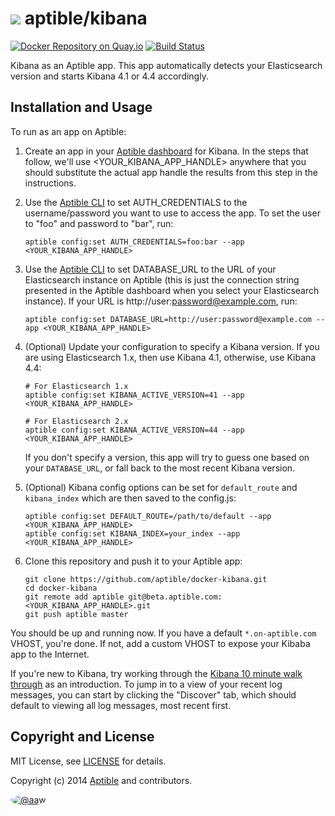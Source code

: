 # ![](https://gravatar.com/avatar/11d3bc4c3163e3d238d558d5c9d98efe?s=64) aptible/kibana

[![Docker Repository on Quay.io](https://quay.io/repository/aptible/kibana/status)](https://quay.io/repository/aptible/kibana)
[![Build Status](https://travis-ci.org/aptible/docker-kibana.svg?branch=master)](https://travis-ci.org/aptible/docker-kibana)

Kibana as an Aptible app. This app automatically detects your Elasticsearch
version and starts Kibana 4.1 or 4.4 accordingly.

## Installation and Usage

To run as an app on Aptible:

 1. Create an app in your [Aptible dashboard](https://dashboard.aptible.com) for Kibana. In the
    steps that follow, we'll use &lt;YOUR_KIBANA_APP_HANDLE&gt; anywhere that you should substitute the
    actual app handle the results from this step in the instructions.

 2. Use the [Aptible CLI](https://github.com/aptible/aptible-cli) to set AUTH_CREDENTIALS to the
    username/password you want to use to access the app. To set the user to "foo" and password
    to "bar", run:

    ```
    aptible config:set AUTH_CREDENTIALS=foo:bar --app <YOUR_KIBANA_APP_HANDLE>
    ```

 3. Use the [Aptible CLI](https://github.com/aptible/aptible-cli) to set DATABASE_URL to the
    URL of your Elasticsearch instance on Aptible (this is just the connection string presented
    in the Aptible dashboard when you select your Elasticsearch instance). If your URL is
    http://user:password@example.com, run:

    ```
    aptible config:set DATABASE_URL=http://user:password@example.com --app <YOUR_KIBANA_APP_HANDLE>
    ```

 4. (Optional) Update your configuration to specify a Kibana version. If you are
    using Elasticsearch 1.x, then use Kibana 4.1, otherwise, use Kibana 4.4:

    ```
    # For Elasticsearch 1.x
    aptible config:set KIBANA_ACTIVE_VERSION=41 --app <YOUR_KIBANA_APP_HANDLE>

    # For Elasticsearch 2.x
    aptible config:set KIBANA_ACTIVE_VERSION=44 --app <YOUR_KIBANA_APP_HANDLE>
    ```

    If you don't specify a version, this app will try to guess one based on your
    `DATABASE_URL`, or fall back to the most recent Kibana version.

 5. (Optional) Kibana config options can be set for `default_route` and `kibana_index` which are then saved to the config.js:

    ```
    aptible config:set DEFAULT_ROUTE=/path/to/default --app <YOUR_KIBANA_APP_HANDLE>
    aptible config:set KIBANA_INDEX=your_index --app <YOUR_KIBANA_APP_HANDLE>
    ```

 6. Clone this repository and push it to your Aptible app:

    ```
    git clone https://github.com/aptible/docker-kibana.git
    cd docker-kibana
    git remote add aptible git@beta.aptible.com:<YOUR_KIBANA_APP_HANDLE>.git
    git push aptible master
    ```

You should be up and running now. If you have a default `*.on-aptible.com` VHOST, you're done. If not, add a custom VHOST to expose your Kibaba app to the Internet.

If you're new to Kibana, try working through the
[Kibana 10 minute walk through](http://www.elasticsearch.org/guide/en/kibana/current/using-kibana-for-the-first-time.html) as an introduction. To jump in to
a view of your recent log messages, you can start by clicking the "Discover" tab, which should default to viewing all log messages, most recent
first.

## Copyright and License

MIT License, see [LICENSE](LICENSE.md) for details.

Copyright (c) 2014 [Aptible](https://www.aptible.com) and contributors.

[<img src="https://s.gravatar.com/avatar/c386daf18778552e0d2f2442fd82144d?s=60" style="border-radius: 50%;" alt="@aaw" />](https://github.com/aaw)
